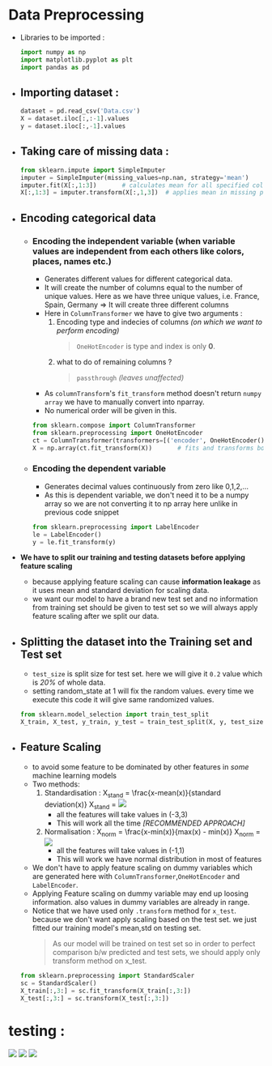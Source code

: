 # Data Preprocessing

- Libraries to be imported : 
	```py
	import numpy as np
	import matplotlib.pyplot as plt
	import pandas as pd
	```

- ## Importing dataset : 
	```py
	dataset = pd.read_csv('Data.csv')
	X = dataset.iloc[:,:-1].values
	y = dataset.iloc[:,-1].values
	```

- ## Taking care of missing data : 
	```py
	from sklearn.impute import SimpleImputer
	imputer = SimpleImputer(missing_values=np.nan, strategy='mean')		#replace only np.nan values i.e. EMPTY VALUES
	imputer.fit(X[:,1:3])		# calculates mean for all specified columns (only applying for columsn which have numerical values; Remember to exclude columns which has string values)
	X[:,1:3] = imputer.transform(X[:,1,3])	# applies mean in missing places (this transform method returns new variable with replacement)
	```

- ## Encoding categorical data
	
	- ### Encoding the independent variable (when variable values are independent from each others like colors, places, names etc.)
		- Generates different values for different categorical data. 
		- It will create the number of columns equal to the number of unique values. Here as we have three unique values, i.e. France, Spain, Germany => It will create three different columns
		- Here in `ColumnTransformer` we have to give two arguments : 
			1. Encoding type and indecies of columns *(on which we want to perform encoding)*
				> `OneHotEncoder` is type and index is only **0**.
			2. what to do of remaining columns ?
				> `passthrough` *(leaves unaffected)*
		- As `columnTransform`'s `fit_transform` method doesn't return `numpy array` we have to manually convert into nparray.
		- No numerical order will be given in this.
		```py
		from sklearn.compose import ColumnTransformer
		from sklearn.preprocessing import OneHotEncoder
		ct = ColumnTransformer(transformers=[('encoder', OneHotEncoder(),[0])], remainder='passthrough')
		X = np.array(ct.fit_transform(X))		# fits and transforms both in one line
		```
	
	- ### Encoding the dependent variable
		- Generates decimal values continuously from zero like 0,1,2,...
		- As this is dependent variable, we don't need it to be a numpy array so we are not converting it to np array here unlike in previous code snippet
		```py
		from sklearn.preprocessing import LabelEncoder
		le = LabelEncoder()
		y = le.fit_transform(y)
		```

- **We have to split our training and testing datasets before applying feature scaling**
	- because applying feature scaling can cause **information leakage** as it uses mean and standard deviation for scaling data.
	- we want our model to have a brand new test set and no information from training set should be given to test set so we will always apply feature scaling after we split our data.
	
- ## Splitting the dataset into the Training set and Test set
	- `test_size` is split size for test set. here we will give it `0.2` value which is *20%* of whole data.
	- setting random_state at 1 will fix the random values. every time we execute this code it will give same randomized values.
	```py
	from sklearn.model_selection import train_test_split
	X_train, X_test, y_train, y_test = train_test_split(X, y, test_size=0.2, random_state=1)
	```

- ## Feature Scaling
	- to avoid some feature to be dominated by other features in *some* machine learning models
	- Two methods: 
		1. Standardisation : 
			X<sub>stand</sub> = \frac{x-mean(x)}{standard deviation(x)}
			X<sub>stand</sub> = <img src="https://render.githubusercontent.com/render/math?math=X_stand\=\frac{x-mean(x)}{standard deviation(x)}">
			- all the features will take values in (-3,3)
			- This will work all the time *[RECOMMENDED APPROACH]*
		2. Normalisation : 
			X<sub>norm</sub> = \frac{x-min(x)}{max(x) - min(x)}
			X<sub>norm</sub> = <img src="https://render.githubusercontent.com/render/math?math=X_norm\=\frac{x-min(x)}{max(x) - min(x)}">
			- all the features will take values in (-1,1)
			- This will work we have normal distribution in most of features
	- We don't have to apply feature scaling on dummy variables which are generated here with `ColumnTransformer`,`OneHotEncoder` and `LabelEncoder`.
	- Applying Feature scaling on dummy variable may end up loosing information. also values in dummy variables are already in range.
	- Notice that we have used only `.transform` method for `x_test`. because we don't want apply scaling based on the test set. we just fitted our training model's mean,std on testing set.
		> As our model will be trained on test set so in order to perfect comparison b/w predicted and test sets, we should apply only transform method on x_test.
	```py
	from sklearn.preprocessing import StandardScaler
	sc = StandardScaler()
	X_train[:,3:] = sc.fit_transform(X_train[:,3:])
	X_test[:,3:] = sc.transform(X_test[:,3:])
	```

# testing : 
<img src="https://render.githubusercontent.com/render/math?math=e^{i \pi} = -1">
<img src="https://render.githubusercontent.com/render/math?math=\frac{x-mean(x)}{standard deviation(x)}">
<img src="https://render.githubusercontent.com/render/math?math=\frac{x-min(x)}{max(x) - min(x)}">